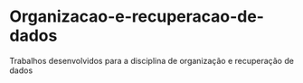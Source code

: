 # Organizacao-e-recuperacao-de-dados
Trabalhos desenvolvidos para a disciplina de organização e recuperação de dados
